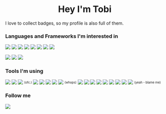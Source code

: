 <h1 align="center">Hey I'm Tobi</h1>

I love to collect badges, so my profile is also full of them.

<h3>Languages and Frameworks I'm interested in</h3>
<p>
  <img src="https://img.shields.io/static/v1?label=%E2%80%8B&message=Java&color=007396&style=flat-square&logo=java" /> 
  <img src="https://img.shields.io/static/v1?label=%E2%80%8B&message=Kotlin&color=0095D5&style=flat-square&logo=kotlin" /> 
  <img src="https://img.shields.io/static/v1?label=%E2%80%8B&message=Rust&color=000000&style=flat-square&logo=rust" /> 
  <img src="https://img.shields.io/static/v1?label=%E2%80%8B&message=TypeScript&color=3178C6&style=flat-square&logo=typescript" /> 
  <img src="https://img.shields.io/static/v1?label=%E2%80%8B&message=JavaScript&color=F7DF1E&style=flat-square&logo=javascript" /> 
  <img src="https://img.shields.io/static/v1?label=%E2%80%8B&message=Python&color=3776AB&style=flat-square&logo=python" /> 
  <img src="https://img.shields.io/static/v1?label=%E2%80%8B&message=C&color=A8B9CC&style=flat-square&logo=c" /> 
  <img src="https://img.shields.io/static/v1?label=%E2%80%8B&message=Haskell&color=5D4F85&style=flat-square&logo=haskell" />
</p>

<p>
  <img src="https://img.shields.io/static/v1?label=%E2%80%8B&message=Angular&color=DD0031&style=flat-square&logo=angular" /> 
  <img src="https://img.shields.io/static/v1?label=%E2%80%8B&message=Spring&color=6DB33F&style=flat-square&logo=spring" /> 
  <img src="https://img.shields.io/static/v1?label=%E2%80%8B&message=Vue.js&color=4FC08D&style=flat-square&logo=vue.js" />
</p>

<h3>Tools I'm using</h3>
<p>
  <img src="https://img.shields.io/static/v1?label=%E2%80%8B&message=Docker&color=2496ED&style=flat-square&logo=docker" /> 
  <img src="https://img.shields.io/static/v1?label=%E2%80%8B&message=Git&color=F05032&style=flat-square&logo=git" /> 
  <img src="https://img.shields.io/static/v1?label=%E2%80%8B&message=GitHub&color=181717&style=flat-square&logo=github" /> <sup><sub>(ofc.)</sub></sup> 
  <img src="https://img.shields.io/static/v1?label=%E2%80%8B&message=GitHub%20Actions&color=2088FF&style=flat-square&logo=github-actions" /> 
  <img src="https://img.shields.io/static/v1?label=%E2%80%8B&message=GitKraken&color=179287&style=flat-square&logo=gitkraken" /> 
  <img src="https://img.shields.io/static/v1?label=%E2%80%8B&message=Jupyter&color=F37626&style=flat-square&logo=jupyter" />
  <img src="https://img.shields.io/static/v1?label=%E2%80%8B&message=MariaDB&color=003545&style=flat-square&logo=mariadb" /> 
  <img src="https://img.shields.io/static/v1?label=%E2%80%8B&message=McDonald's&color=FBC817&style=flat-square&logo=mcdonald's" /> <sup><sub>(whops)</sub></sup> 
  <img src="https://img.shields.io/static/v1?label=%E2%80%8B&message=Eclipse%20Mosquitto&color=3C5280&style=flat-square&logo=eclipse-mosquitto" /> 
  <img src="https://img.shields.io/static/v1?label=%E2%80%8B&message=MySQL&color=4479A1&style=flat-square&logo=mysql" /> 
  <img src="https://img.shields.io/static/v1?label=%E2%80%8B&message=Insomnia&color=5849BE&style=flat-square&logo=insomnia" /> 
  <img src="https://img.shields.io/static/v1?label=%E2%80%8B&message=IntelliJ%20IDEA&color=000000&style=flat-square&logo=intellij-idea" /> 
  <img src="https://img.shields.io/static/v1?label=%E2%80%8B&message=OpenAPI&color=6BA539&style=flat-square&logo=openapi-initiative" /> 
  <img src="https://img.shields.io/static/v1?label=%E2%80%8B&message=Oracle&color=F80000&style=flat-square&logo=oracle" /> 
  <img src="https://img.shields.io/static/v1?label=%E2%80%8B&message=PostgreSQL&color=336791&style=flat-square&logo=postgresql" /> 
  <img src="https://img.shields.io/static/v1?label=%E2%80%8B&message=Visual%20Studio%20Code&color=007ACC&style=flat-square&logo=visual-studio%20code" /> 
  <img src="https://img.shields.io/static/v1?label=%E2%80%8B&message=Windows&color=0078D6&style=flat-square&logo=windows" /> <sup><sub>(yeah - blame me)</sub></sup>
</p>
<h3>Follow me</h3>
<p>
  <a href="https://open.spotify.com/user/rchhnd4">
    <img src="https://img.shields.io/static/v1?label=%E2%80%8B&message=Spotify&color=1ED760&style=flat-square&logo=spotify" />
  </a>
</p>

